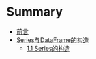 # Summary

* [前言](README.md)
* [Series与DataFrame的构造](chapter1.md)
  * [1.1 Series的构造](chapter1/1seriesde-gou-zao.md)

